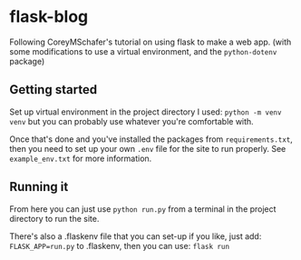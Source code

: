 # flask-blog
Following CoreyMSchafer's tutorial on using flask to make a web app.
(with some modifications to use a virtual environment, and the `python-dotenv` package)

## Getting started
Set up virtual environment in the project directory
I used: 
`python -m venv venv`
but you can probably use whatever you're comfortable with.

Once that's done and you've installed the packages from `requirements.txt`,
then you need to set up your own `.env` file for the site to run properly.
See `example_env.txt` for more information.

## Running it
From here you can just use
`python run.py`
from a terminal in the project directory to run the site.

There's also a .flaskenv file that you can set-up if you like,
just add:
`FLASK_APP=run.py`
to .flaskenv, then you can use:
`flask run`
